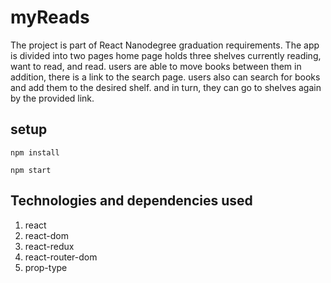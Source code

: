 # myReads

The project is part of React Nanodegree graduation requirements. The app is divided into two pages home page holds three shelves currently reading, want to read, and read. users are able to move books between them in addition, there is a link to the search page. users also can search for books and add them to the desired shelf. and in turn, they can go to shelves again by the provided link.

## setup 

```
npm install

npm start
```

## Technologies and dependencies used

1. react
2. react-dom
3. react-redux
4. react-router-dom
5. prop-type
